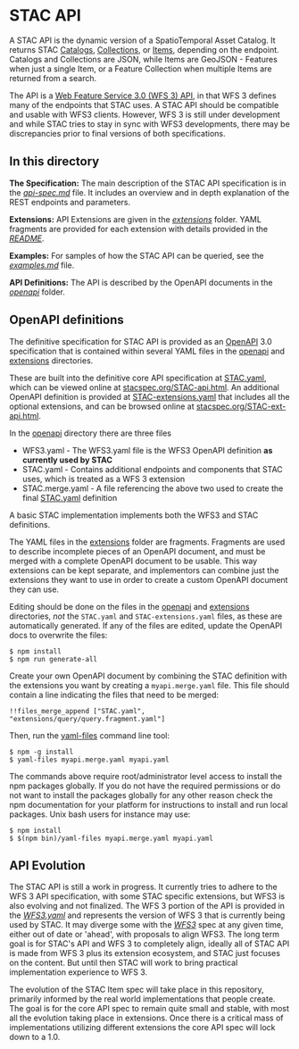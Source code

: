 # STAC API

A STAC API is the dynamic version of a SpatioTemporal Asset Catalog. It returns STAC [Catalogs](../catalog-spec/README.md), [Collections](../collection-spec/README.md), or [Items](../item-spec/README.md), depending on the endpoint. Catalogs and Collections are JSON, while Items are GeoJSON - Features when just a single Item, or a Feature Collection when multiple Items are returned from a search.

The API is a [Web Feature Service 3.0 (WFS 3) API](https://github.com/opengeospatial/WFS_FES), in that WFS 3 defines many of the endpoints that STAC uses. A STAC API should be compatible and usable with WFS3 clients. However, WFS 3 is still under development and while STAC tries to stay in sync with WFS3 developments, there may be discrepancies prior to final versions of both specifications.

## In this directory

**The Specification:** The main description of the STAC API specification is in the *[api-spec.md](api-spec.md)* file. It includes an overview and in depth explanation of the REST endpoints and parameters.

**Extensions:** API Extensions are given in the *[extensions](extensions/)* folder. YAML fragments are provided for each extension with details provided in the *[README](extensions/README.md)*.

**Examples:** For samples of how the STAC API can be queried, see the *[examples.md](examples.md)* file.

**API Definitions:** The API is described by the OpenAPI documents in the *[openapi](openapi/)* folder.

## OpenAPI definitions

The definitive specification for STAC API is provided as an [OpenAPI](http://openapis.org/) 3.0 specification that is contained within several YAML files in the [openapi](openapi/) and [extensions](extensions/) directories.

These are built into the definitive core API specification at [STAC.yaml](STAC.yaml), which can be viewed online at 
[stacspec.org/STAC-api.html](https://stacspec.org/STAC-api.html). An additional OpenAPI definition is provided at 
[STAC-extensions.yaml](STAC-extensions.yaml) that includes all the optional extensions, and can be browsed online at
[stacspec.org/STAC-ext-api.html](https://stacspec.org/STAC-ext-api.html).

In the [openapi](openapi/) directory there are three files

- WFS3.yaml - The WFS3.yaml file is the WFS3 OpenAPI definition **as currently used by STAC**
- STAC.yaml - Contains additional endpoints and components that STAC uses, which is treated as a WFS 3 extension
- STAC.merge.yaml - A file referencing the above two used to create the final [STAC.yaml](STAC.yaml) definition

A basic STAC implementation implements both the WFS3 and STAC definitions.

The YAML files in the [extensions](extensions/) folder are fragments. Fragments are used to describe incomplete pieces of an OpenAPI document, and must be merged with a complete OpenAPI document to be usable. This way extensions can be kept separate, and implementors can combine just the extensions they want to use in order to create a custom OpenAPI document they can use.

Editing should be done on the files in the [openapi](openapi/) and [extensions](extensions/) directories, *not* the `STAC.yaml` and `STAC-extensions.yaml` files, as these are automatically generated. If any of the files are edited, update the OpenAPI docs to overwrite the files:

```
$ npm install
$ npm run generate-all
```

Create your own OpenAPI document by combining the STAC definition with the extensions you want by creating a `myapi.merge.yaml` file. This file should contain a line indicating the files that need to be merged:

```
!!files_merge_append ["STAC.yaml", "extensions/query/query.fragment.yaml"]
```

Then, run the [yaml-files](https://www.npmjs.com/package/yaml-files) command line tool:

```
$ npm -g install
$ yaml-files myapi.merge.yaml myapi.yaml
```

The commands above require root/administrator level access to install the npm packages globally. If you do not have the required permissions or do not want to install the packages globally for any other reason check the npm documentation for your platform for instructions to install and run local packages. Unix bash users for instance may use:

```
$ npm install
$ $(npm bin)/yaml-files myapi.merge.yaml myapi.yaml
```

## API Evolution

The STAC API is still a work in progress. It currently tries to adhere to the WFS 3 API specification, with some STAC specific extensions, but WFS3 is also evolving and not finalized. The WFS 3 portion of the API is provided in the *[WFS3.yaml](openapi/WFS3.yaml)* and represents the version of WFS 3 that is currently being used by STAC. It may diverge some with the *[WFS3](https://github.com/opengeospatial/WFS_FES)* spec at any given time, either out of date or 'ahead', with proposals to align WFS3. The long term goal is for STAC's API and WFS 3 to completely align, ideally all of STAC API is made from WFS 3 plus its extension ecosystem, and STAC just focuses on the content. But until then STAC will work to bring practical implementation experience to WFS 3. 

The evolution of the STAC Item spec will take place in this repository, primarily informed by the real world implementations that people create. The goal is for the core API spec to remain quite small and stable, with most all the evolution taking place in extensions. Once there is a critical mass of implementations utilizing different extensions the core API spec will lock down to a 1.0.
